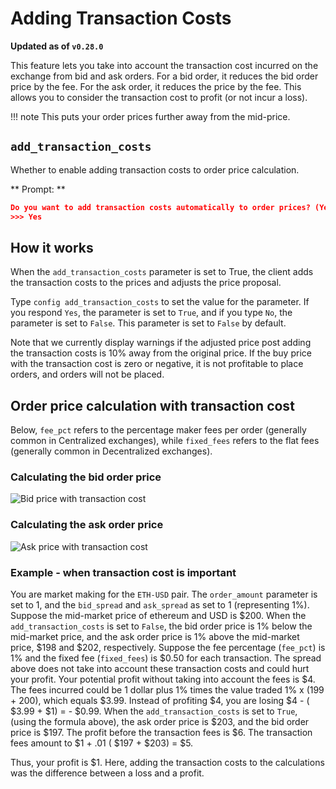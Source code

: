 # Adding Transaction Costs

**Updated as of `v0.28.0`**

This feature lets you take into account the transaction cost incurred on the exchange from bid and ask orders. For a bid order, it reduces the bid order price by the fee. For the ask order, it reduces the price by the fee. This allows you to consider the transaction cost to profit (or not incur a loss).

!!! note
    This puts your order prices further away from the mid-price.

## `add_transaction_costs`

Whether to enable adding transaction costs to order price calculation.

** Prompt: **

```json
Do you want to add transaction costs automatically to order prices? (Yes/No)
>>> Yes
```

## How it works

When the `add_transaction_costs` parameter is set to True, the client adds the transaction costs to the prices and adjusts the price proposal.

Type `config add_transaction_costs` to set the value for the parameter. If you respond `Yes`, the parameter is set to `True`, and if you type `No`, the parameter is set to `False`. This parameter is set to `False` by default.

Note that we currently display warnings if the adjusted price post adding the transaction costs is 10% away from the original price. If the buy price with the transaction cost is zero or negative, it is not profitable to place orders, and orders will not be placed.

## Order price calculation with transaction cost

Below, `fee_pct` refers to the percentage maker fees per order (generally common in Centralized exchanges), while `fixed_fees` refers to the flat fees (generally common in Decentralized exchanges).

### Calculating the bid order price

![Bid price with transaction cost](/assets/img/trans_cost_bid.png)

### Calculating the ask order price

![Ask price with transaction cost](/assets/img/trans_cost_ask.png)

### Example - when transaction cost is important

You are market making for the `ETH-USD` pair. The `order_amount` parameter is set to 1, and the `bid_spread` and `ask_spread` as set to 1 (representing 1%). Suppose the mid-market price of ethereum and USD is \$200. When the `add_transaction_costs` is set to `False`, the bid order price is 1% below the mid-market price, and the ask order price is 1% above the mid-market price, $198 and $202, respectively. Suppose the fee percentage (`fee_pct`) is 1% and the fixed fee (`fixed_fees`) is $0.50 for each transaction. The spread above does not take into account these transaction costs and could hurt your profit. Your potential profit without taking into account the fees is $4. The fees incurred could be 1 dollar plus 1% times the value traded 1% x (199 + 200), which equals $3.99. Instead of profiting $4, you are losing $4 - ( $3.99 + $1) = - $0.99. When the `add_transaction_costs` is set to `True`, (using the formula above), the ask order price is $203, and the bid order price is $197. The profit before the transaction fees is $6. The transaction fees amount to $1 + .01 ( $197 + $203) = \$5.

Thus, your profit is \$1. Here, adding the transaction costs to the calculations was the difference between a loss and a profit.
